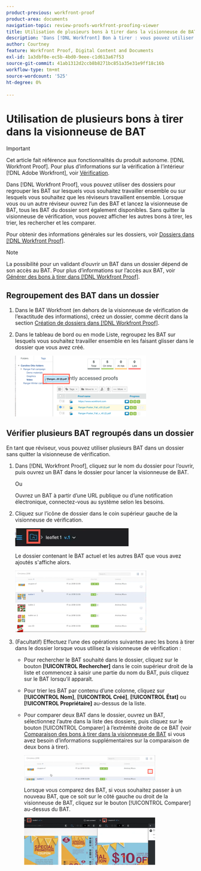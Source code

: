 ```yaml
---
product-previous: workfront-proof
product-area: documents
navigation-topic: review-proofs-workfront-proofing-viewer
title: Utilisation de plusieurs bons à tirer dans la visionneuse de BAT
description: 'Dans [!DNL Workfront] Bon à tirer : vous pouvez utiliser des dossiers pour regrouper les bons à tirer sur lesquels vous souhaitez travailler ensemble ou sur lesquels vous souhaitez que les réviseurs travaillent ensemble. Lorsque vous ou un autre réviseur ouvrez l’un des BAT et lancez la visionneuse de BAT, tous les BAT du dossier sont également disponibles. Sans quitter la visionneuse de vérification, vous pouvez afficher les autres bons à tirer, les trier, les rechercher et les comparer.'
author: Courtney
feature: Workfront Proof, Digital Content and Documents
exl-id: 1a3dbf0e-ec5b-4bd0-9eee-c1d613a67f53
source-git-commit: 41ab1312d2ccb8b8271bc851a35e31e9ff18c16b
workflow-type: tm+mt
source-wordcount: '525'
ht-degree: 0%

---
```


# Utilisation de plusieurs bons à tirer dans la visionneuse de BAT

>[!IMPORTANT]
>
>Cet article fait référence aux fonctionnalités du produit autonome. [!DNL Workfront Proof]. Pour plus d’informations sur la vérification à l’intérieur [!DNL Adobe Workfront], voir [Vérification](../../../review-and-approve-work/proofing/proofing.md).

Dans [!DNL Workfront Proof], vous pouvez utiliser des dossiers pour regrouper les BAT sur lesquels vous souhaitez travailler ensemble ou sur lesquels vous souhaitez que les réviseurs travaillent ensemble. Lorsque vous ou un autre réviseur ouvrez l’un des BAT et lancez la visionneuse de BAT, tous les BAT du dossier sont également disponibles. Sans quitter la visionneuse de vérification, vous pouvez afficher les autres bons à tirer, les trier, les rechercher et les comparer.

Pour obtenir des informations générales sur les dossiers, voir [Dossiers dans [!DNL Workfront Proof]](../../../workfront-proof/wp-work-proofsfiles/organize-your-work/folders.md).

>[!NOTE]
>
>La possibilité pour un validant d’ouvrir un BAT dans un dossier dépend de son accès au BAT. Pour plus d’informations sur l’accès aux BAT, voir [Générer des bons à tirer dans [!DNL Workfront Proof]](../../../workfront-proof/wp-work-proofsfiles/create-proofs-and-files/generate-proofs.md).

## Regroupement des BAT dans un dossier

1. Dans le BAT Workfront (en dehors de la visionneuse de vérification de l’exactitude des informations), créez un dossier, comme décrit dans la section [Création de dossiers dans [!DNL Workfront Proof]](../../../workfront-proof/wp-work-proofsfiles/organize-your-work/create-folders.md).
1. Dans le tableau de bord ou en mode Liste, regroupez les BAT sur lesquels vous souhaitez travailler ensemble en les faisant glisser dans le dossier que vous avez créé.

   ![Drag_BAT_to_folder.png](assets/drag-proof-to-folder-350x162.png)

## Vérifier plusieurs BAT regroupés dans un dossier

En tant que réviseur, vous pouvez utiliser plusieurs BAT dans un dossier sans quitter la visionneuse de vérification.

1. Dans [!DNL Workfront Proof], cliquez sur le nom du dossier pour l’ouvrir, puis ouvrez un BAT dans le dossier pour lancer la visionneuse de BAT.

   Ou

   Ouvrez un BAT à partir d’une URL publique ou d’une notification électronique, connectez-vous au système selon les besoins.

1. Cliquez sur l’icône de dossier dans le coin supérieur gauche de la visionneuse de vérification.

   ![Folder_icon_in_proofing_viewer.png](assets/folder-icon-in-proofing-viewer.png)

   Le dossier contenant le BAT actuel et les autres BAT que vous avez ajoutés s&#39;affiche alors.

   ![Folder_contains_proofs_in_proofing_viewer.png](assets/folder-containing-proofs-in-proofing-viewer-350x164.png)

1. (Facultatif) Effectuez l’une des opérations suivantes avec les bons à tirer dans le dossier lorsque vous utilisez la visionneuse de vérification :

   * Pour rechercher le BAT souhaité dans le dossier, cliquez sur le bouton **[!UICONTROL Rechercher]** dans le coin supérieur droit de la liste et commencez à saisir une partie du nom du BAT, puis cliquez sur le BAT lorsqu’il apparaît.
   * Pour trier les BAT par contenu d’une colonne, cliquez sur **[!UICONTROL Nom]**, **[!UICONTROL Créé]**, **[!UICONTROL État]** ou **[!UICONTROL Propriétaire]** au-dessus de la liste.

   * Pour comparer deux BAT dans le dossier, ouvrez un BAT, sélectionnez l’autre dans la liste des dossiers, puis cliquez sur le bouton [!UICONTROL Comparer] à l’extrémité droite de ce BAT (voir [Comparaison des bons à tirer dans la visionneuse de BAT](../../../workfront-proof/wp-work-proofsfiles/review-proofs-wpv/compare-proofs.md) si vous avez besoin d’informations supplémentaires sur la comparaison de deux bons à tirer).

      ![Compare_button_in_folder_list_in_proofing_viewer.png](assets/compare-button-350x67.png)

      Lorsque vous comparez des BAT, si vous souhaitez passer à un nouveau BAT, que ce soit sur le côté gauche ou droit de la visionneuse de BAT, cliquez sur le bouton [!UICONTROL Comparer] au-dessus du BAT.

      ![](assets/mceclip0-350x126.png)
